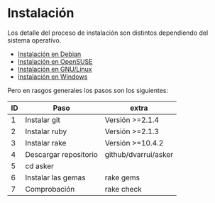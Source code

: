 
# Instalación

Los detalle del proceso de instalación son distintos dependiendo del sistema
operativo.

* [Instalación en Debian](debian.md)
* [Instalación en OpenSUSE](opensuse.md)
* [Instalación en GNU/Linux](linux.md)
* [Instalación en Windows](windows.md)

Pero en rasgos generales los pasos son los siguientes:

| ID | Paso                  | extra                |
| -- | --------------------- | -------------------- |
|  1 | Instalar git          | Versión >=2.1.4      |
|  2 | Instalar ruby         | Versión >=2.1.3      |
|  3 | Instalar rake         | Versión >=10.4.2     |
|  4 | Descargar repositorio | github/dvarrui/asker |
|  5 | cd asker              | |
|  6 | Instalar las gemas    | rake gems |
|  7 | Comprobación          | rake check |
